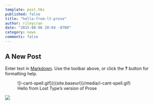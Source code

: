 ```yaml
---
template: post.hbs
published: false
title: "hello-from-lt-prose"
author: rileycran
date: "2015-08-06 20:04 -0700"
category: news
comments: false
---
```


## A New Post

Enter text in [Markdown](http://daringfireball.net/projects/markdown/). Use the toolbar above, or click the **?** button for formatting help.

<figure>
![i-cant-spell.gif]({{site.baseurl}}/media/i-cant-spell.gif)
<figcaption>Hello from Lost Type’s version of Prose

</figcaption>
</figure>


![]({{site.baseurl}}/media/missiongothicblog1.jpeg)
